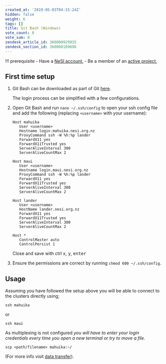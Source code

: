 ```yaml
---
created_at: '2019-05-03T04:15:24Z'
hidden: false
weight: 6
tags: []
title: Git Bash (Windows)
vote_count: 0
vote_sum: 0
zendesk_article_id: 360000929935
zendesk_section_id: 360000189696
---
```


!!! prerequisite
     -   Have a [NeSI account.](https://support.nesi.org.nz/hc/en-gb/articles/360000159715-Creating-a-NeSI-Account)
     -   Be a member of an [active project.](https://support.nesi.org.nz/hc/en-gb/articles/360000693896-Applying-to-join-a-NeSI-project)

## First time setup

1. Git Bash can be downloaded as part of Git
   [here](https://git-scm.com/download/win).

   The login process can be simplified with a few configurations.

2. Open Git Bash and run `nano ~/.ssh/config` to open your ssh config
    file and add the following (replacing `<username>` with your
    username):

    ```ssh
    Host mahuika
       User <username>
       Hostname login.mahuika.nesi.org.nz
       ProxyCommand ssh -W %h:%p lander
       ForwardX11 yes
       ForwardX11Trusted yes
       ServerAliveInterval 300
       ServerAliveCountMax 2

    Host maui
       User <username>
       Hostname login.maui.nesi.org.nz
       ProxyCommand ssh -W %h:%p lander
       ForwardX11 yes
       ForwardX11Trusted yes
       ServerAliveInterval 300
       ServerAliveCountMax 2

    Host lander
       User <username>
       HostName lander.nesi.org.nz
       ForwardX11 yes
       ForwardX11Trusted yes
       ServerAliveInterval 300
       ServerAliveCountMax 2

    Host *
       ControlMaster auto
       ControlPersist 1
    ```

    Close and save with ctrl <kbd>x</kbd>, <kbd>y</kbd>, <kbd>enter</kbd>

3. Ensure the permissions are correct by
    running `chmod 600 ~/.ssh/config`.

## Usage

Assuming you have followed the setup above you will be able to connect
to the clusters directly using;

``` sl
ssh mahuika
```

or

``` sl
ssh maui
```

As multiplexing is not configured *you will have to enter your login
credentials every time you open a new terminal or try to move a file.*

``` sl
scp <path/filename> mahuika:~/
```

(For more info visit [data transfer](https://support.nesi.org.nz/hc/en-gb/articles/360000578455-File-Transfer-with-SCP)).
